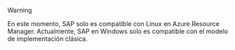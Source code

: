 
> [!WARNING]
> En este momento, SAP solo es compatible con Linux en Azure Resource Manager. Actualmente, SAP en Windows solo es compatible con el modelo de implementación clásica.
> 
> 

